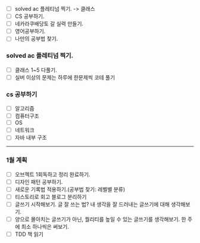 
+ [ ] solved ac 플레티넘 찍기. -> 클래스
+ [ ] CS 공부하기.
+ [ ] 네카라쿠배당토 갈 실력 만들기.
+ [ ] 영어공부하기.
+ [ ] 나만의 공부법 찾기.

### solved ac 플레티넘 찍기. 
+ [ ] 클래스 1~5 다풀기.
+ [ ] 실버 이상의 문제는 하루에 한문제씩 코테 풀기

### cs 공부하기
+ [ ] 알고리즘
+ [ ] 컴퓨터구조
+ [ ] OS
+ [ ] 네트워크
+ [ ] 자바 내부 구조

---

### 1월 계획
+ [ ] 오브젝트 1회독하고 정리 완료하기.
+ [ ] 디자인 패턴 공부하기.
+ [ ] 새로운 기록법 적용하기.(공부법 찾기: 레벨별 분류)
+ [ ] 티스토리로 회고 블로그 분리하기
+ [ ] 글쓰기 시작해보기. 글 잘 쓰는 법? 내 생각을 잘 드러내는 글쓰기에 대해 생각해보기.
+ [ ] 양으로 몰아치는 글쓰기가 아닌, 퀄리티를 높일 수 있는 글쓰기를 생각해보기. 한 주에 최소 하나씩은 써보기.
+ [ ] TDD 책 읽기